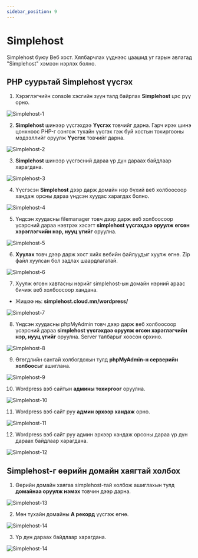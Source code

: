 ```yaml
---
sidebar_position: 9
---
```


# Simplehost

Simplehost буюу Веб хост. Хялбарчлах үүднээс цаашид уг гарын авлагад "Simplehost" хэмээн нэрлэх болно.

## PHP суурьтай Simplehost үүсгэх

1. Хэрэглэгчийн console хэсгийн зүүн талд байрлах **Simplehost** цэс рүү орно.

![Simplehost-1](./img/simplehost/en-Simplehost-1.png)

2. **Simplehost** шинээр үүсгэхдээ **Үүсгэх** товчийг дарна. Гарч ирэх шинэ цонхноос PHP-г сонгож тухайн үүсгэх гэж буй хостын тохиргооны мэдээллийг оруулж **Үүсгэх** товчийг дарна.

![Simplehost-2](./img/simplehost/en-Simplehost-2.png)

3. **Simplehost** шинээр үүсгэсний дараа үр дүн дараах байдлаар харагдана.

![Simplehost-3](./img/simplehost/en-Simplehost-3.png)

4. Үүсгэсэн **Simplehost** дээр дарж домайн нэр бүхий веб холбоосоор хандаж орсны дараа үндсэн хуудас харагдах болно.

![Simplehost-4](./img/simplehost/Simplehost-4.png)

5. Үндсэн хуудасны filemanager товч дээр дарж веб холбоосоор үсэрсний дараа нэвтрэх хэсэгт **simplehost үүсгэхдээ оруулж өгсөн хэрэглэгчийн нэр, нууц үгийг** оруулна.

![Simplehost-5](./img/simplehost/Simplehost-5.png)

6. **Хуулах** товч дээр дарж хост хийх вебийн файлуудыг хуулж өгнө. Zip файл хуулсан бол задлах шаардлагатай.

![Simplehost-6](./img/simplehost/Simplehost-6.png)

7. Хуулж өгсөн хавтасны нэрийг simplehost-ын домайн нэрний араас бичиж веб холбоосоор хандана.

- Жишээ нь: **simplehost.cloud.mn/wordpress/**

![Simplehost-7](./img/simplehost/Simplehost-7.png)

8. Үндсэн хуудасны phpMyAdmin товч дээр дарж веб холбоосоор үсэрсний дараа **simplehost үүсгэхдээ оруулж өгсөн хэрэглэгчийн нэр, нууц үгийг** оруулна. Server талбарыг хоосон орхино.

![Simplehost-8](./img/simplehost/Simplehost-8.png)

9. Өгөгдлийн сантай холбогдохын тулд **phpMyAdmin-н серверийн холбоос**ыг ашиглана.

![Simplehost-9](./img/simplehost/Simplehost-9.png)

10. Wordpress вэб сайтын **админы тохиргоог** оруулна.

![Simplehost-10](./img/simplehost/Simplehost-11.png)

11. Wordpress вэб сайт руу **админ эрхээр хандаж** орно.

![Simplehost-11](./img/simplehost/Simplehost-12.png)

12. Wordpress вэб сайт руу админ эрхээр хандаж орсоны дараа үр дүн дараах байдлаар харагдана.

![Simplehost-12](./img/simplehost/Simplehost-13.png)

## Simplehost-г өөрийн домайн хаягтай холбох

1. Өөрийн домайн хаягаа simplehost-тай холбож ашиглахын тулд **домайнаа оруулж нэмэх** товчин дээр дарна.

![Simplehost-13](./img/simplehost/en-Simplehost-10.png)

2. Мөн тухайн домайны **A рекорд** үүсгэж өгнө.

![Simplehost-14](./img/simplehost/domain-2.png)

3. Үр дүн дараах байдлаар харагдана.

![Simplehost-14](./img/simplehost/domain-3.png)